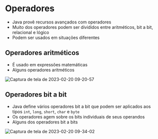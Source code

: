 # Operadores

- Java provê recursos avançados com operadores
- Muito dos operadores podem ser divididos entre aritméticos, bit a bit, relacional e lógico
- Podem ser usados em situações diferentes

## Operadores aritméticos

- É usado em expressões matemáticas
- Alguns operadores aritméticos

![Captura de tela de 2023-02-20 09-20-57](https://user-images.githubusercontent.com/43495376/220105768-834a9c9e-f7ca-4e56-86ad-a0408745b05f.png)

## Operadores bit a bit

- Java define vários operadores bit a bit que podem ser aplicados aos tipos `int`, `long`, `short`, `char` e `byte`
- Os operadores agem sobre os bits individuais de seus operandos
- Alguns dos operadores bit a bits

![Captura de tela de 2023-02-20 09-34-02](https://user-images.githubusercontent.com/43495376/220109322-e4b08fda-a099-4d4f-b0e8-a3399b920bbc.png)

